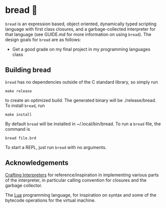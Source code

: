 # bread 🍞

`bread` is an expression based, object oriented, dynamically typed
scripting language with first class closures,
and a garbage-collected interpreter for that language (see GUIDE.md for more
information on using `bread`). The design goals for `bread` are as follows:

* Get a good grade on my final project in my programming languages class

## Building bread

`bread` has no dependencies outside of the C standard library, so simply run

```
make release
```

to create an optimized build. The generated binary will be ./release/bread.
To install `bread`, run

```
make install
```

By default `bread` will be installed in ~/.local/bin/bread. To run a `bread` file,
the command is

```
bread file.brd
```

To start a REPL, just run `bread` with no arguments.

## Acknowledgements

[Crafting Interpreters](https://craftinginterpreters.com/) for reference/inspiration
in implementing various parts of the interpreter, in particular calling convention
for closures and the garbage collector.

The [Lua](https://www.lua.org/) programming language, for inspiration on syntax
and some of the bytecode operations for the virtual machine.
